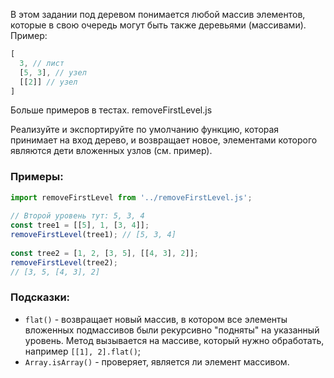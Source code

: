 В этом задании под деревом понимается любой массив элементов, которые в свою очередь могут быть также деревьями (массивами). Пример:

```js
[
  3, // лист
  [5, 3], // узел
  [[2]] // узел
]
```
Больше примеров в тестах.
removeFirstLevel.js

Реализуйте и экспортируйте по умолчанию функцию, которая принимает на вход дерево, и возвращает новое, элементами 
которого являются дети вложенных узлов (см. пример).

### Примеры:
```js
import removeFirstLevel from '../removeFirstLevel.js';
 
// Второй уровень тут: 5, 3, 4
const tree1 = [[5], 1, [3, 4]];
removeFirstLevel(tree1); // [5, 3, 4]
 
const tree2 = [1, 2, [3, 5], [[4, 3], 2]];
removeFirstLevel(tree2);
// [3, 5, [4, 3], 2]
```

### Подсказки:

* `flat()` - возвращает новый массив, в котором все элементы вложенных подмассивов были рекурсивно "подняты" на 
  указанный уровень. Метод вызывается на массиве, который нужно обработать, например `[[1], 2].flat()`;
* `Array.isArray()` - проверяет, является ли элемент массивом.
